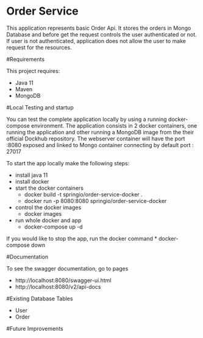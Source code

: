 # Order Service

This application represents basic Order Api. It stores the orders in Mongo Database and 
before get the request controls the user authenticated or not. If user is not authenticated, 
application does not allow the user to make request for the resources.

#Requirements

This project requires:

* Java 11
* Maven 
* MongoDB

#Local Testing and startup

You can test the complete application locally by using a running docker-compose environment.
  The application consists in 2 docker containers, one running the application and other running a MongoDB image from the their official Dockhub repository.
  The webserver container will have the port :8080 exposed and linked to Mongo container connecting by default port : 27017

To start the app locally make the following steps:

* install java 11
* install docker
* start the docker containers
    * docker build -t springio/order-service-docker .
    * docker run -p 8080:8080 springio/order-service-docker
* control the docker images
    * docker images
* run whole docker and app
    * docker-compose up -d
    
If you would like to stop the app, run the docker command
    * docker-compose down
    
    
#Documentation

To see the swagger documentation, go to pages
* http://localhost:8080/swagger-ui.html
* http://localhost:8080/v2/api-docs

#Existing Database Tables

* User
* Order

#Future Improvements
